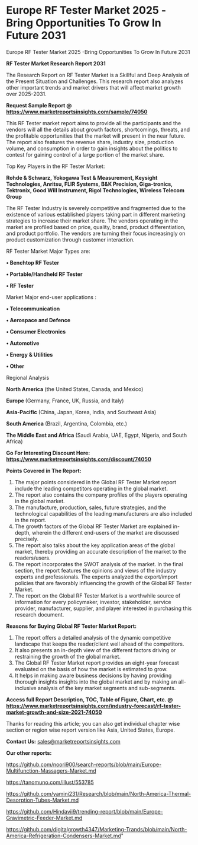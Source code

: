 # Europe RF Tester Market 2025 -Bring Opportunities To Grow In Future 2031
 Europe RF Tester Market 2025 -Bring Opportunities To Grow In Future 2031

<strong>RF Tester Market Research Report 2031</strong>

The Research Report on RF Tester Market is a Skillful and Deep Analysis of the Present Situation and Challenges. This research report also analyzes other important trends and market drivers that will affect market growth over 2025-2031.

<strong>Request Sample Report @ <a href=https://www.marketreportsinsights.com/sample/74050>https://www.marketreportsinsights.com/sample/74050</a></strong>

This RF Tester market report aims to provide all the participants and the vendors will all the details about growth factors, shortcomings, threats, and the profitable opportunities that the market will present in the near future. The report also features the revenue share, industry size, production volume, and consumption in order to gain insights about the politics to contest for gaining control of a large portion of the market share.

Top Key Players in the RF Tester Market:

<strong>Rohde & Schwarz, Yokogawa Test & Measurement, Keysight Technologies, Anritsu, FLIR Systems, B&K Precision, Giga-tronics, Tektronix, Good Will Instrument, Rigol Technologies, Wireless Telecom Group</strong>

The RF Tester Industry is severely competitive and fragmented due to the existence of various established players taking part in different marketing strategies to increase their market share. The vendors operating in the market are profiled based on price, quality, brand, product differentiation, and product portfolio. The vendors are turning their focus increasingly on product customization through customer interaction.

RF Tester Market Major Types are:

<strong>• Benchtop RF Tester

• Portable/Handheld RF Tester

• RF Tester</strong>

Market Major end-user applications :

<strong>• Telecommunication

• Aerospace and Defence

• Consumer Electronics

• Automotive

• Energy & Utilities

• Other</strong>

Regional Analysis

</u><strong><b>North America</b></strong> (the United States, Canada, and Mexico)

<strong><b>Europe </b></strong>(Germany, France, UK, Russia, and Italy)

<strong><b>Asia-Pacific</b></strong> (China, Japan, Korea, India, and Southeast Asia)

<strong><b>South America</b></strong> (Brazil, Argentina, Colombia, etc.)

<strong><b>The Middle East and Africa</b></strong> (Saudi Arabia, UAE, Egypt, Nigeria, and South Africa)

<strong>Go For Interesting Discount Here: <a href=https://www.marketreportsinsights.com/discount/74050>https://www.marketreportsinsights.com/discount/74050</a></strong>

<strong>Points Covered in The Report:</strong>
<ol>
  <li>The major points considered in the Global RF Tester Market report include the leading competitors operating in the global market.</li>
  <li>The report also contains the company profiles of the players operating in the global market.</li>
  <li>The manufacture, production, sales, future strategies, and the technological capabilities of the leading manufacturers are also included in the report.</li>
  <li>The growth factors of the Global RF Tester Market are explained in-depth, wherein the different end-users of the market are discussed precisely.</li>
  <li>The report also talks about the key application areas of the global market, thereby providing an accurate description of the market to the readers/users.</li>
  <li>The report incorporates the SWOT analysis of the market. In the final section, the report features the opinions and views of the industry experts and professionals. The experts analyzed the export/import policies that are favorably influencing the growth of the Global RF Tester Market.</li>
  <li>The report on the Global RF Tester Market is a worthwhile source of information for every policymaker, investor, stakeholder, service provider, manufacturer, supplier, and player interested in purchasing this research document.</li>
</ol>
<strong>Reasons for Buying Global RF Tester Market Report:</strong>

<ol>
  <li>The report offers a detailed analysis of the dynamic competitive landscape that keeps the reader/client well ahead of the competitors.</li>
  <li>It also presents an in-depth view of the different factors driving or restraining the growth of the global market.</li>
  <li>The Global RF Tester Market report provides an eight-year forecast evaluated on the basis of how the market is estimated to grow.</li>
  <li>It helps in making aware business decisions by having providing thorough insights insights into the global market and by making an all-inclusive analysis of the key market segments and sub-segments.</li>
</ol>
<strong>Access full Report Description, TOC, Table of Figure, Chart, etc. @ <a href=https://www.marketreportsinsights.com/industry-forecast/rf-tester-market-growth-and-size-2021-74050>https://www.marketreportsinsights.com/industry-forecast/rf-tester-market-growth-and-size-2021-74050</a></strong>


Thanks for reading this article; you can also get individual chapter wise section or region wise report version like Asia, United States, Europe.

<strong>Contact Us:</strong>
sales@marketreportsinsights.com

<strong>Our other reports:</strong>

<a href=https://github.com/noori900/search-reports/blob/main/Europe-Multifunction-Massagers-Market.md>https://github.com/noori900/search-reports/blob/main/Europe-Multifunction-Massagers-Market.md</a>

<a href=https://tanomuno.com/illust/553785>https://tanomuno.com/illust/553785</a>

<a href=https://github.com/yamini231/Research/blob/main/North-America-Thermal-Desorption-Tubes-Market.md>https://github.com/yamini231/Research/blob/main/North-America-Thermal-Desorption-Tubes-Market.md</a>

<a href=https://github.com/Hindavii9/trending-report/blob/main/Europe-Gravimetric-Feeder-Market.md>https://github.com/Hindavii9/trending-report/blob/main/Europe-Gravimetric-Feeder-Market.md</a>

<a href=https://github.com/digitalgrowth4347/Marketing-Trands/blob/main/North-America-Refrigeration-Condensers-Market.md>https://github.com/digitalgrowth4347/Marketing-Trands/blob/main/North-America-Refrigeration-Condensers-Market.md</a>"
